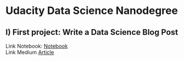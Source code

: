 # Udacity Data Science Nanodegree

## I) First project: Write a Data Science Blog Post
Link Notebook: [Notebook](https://github.com/capsuleismail/Udacity-Data-Scientist/blob/main/Project1%23%20stock%20exchange%20data/Stock%20Exchange%20File.ipynb) <br /> 
Link Medium [Article](https://medium.com/@isma.ali1993/stock-exchange-analysis-661230ca13aa) <br />
